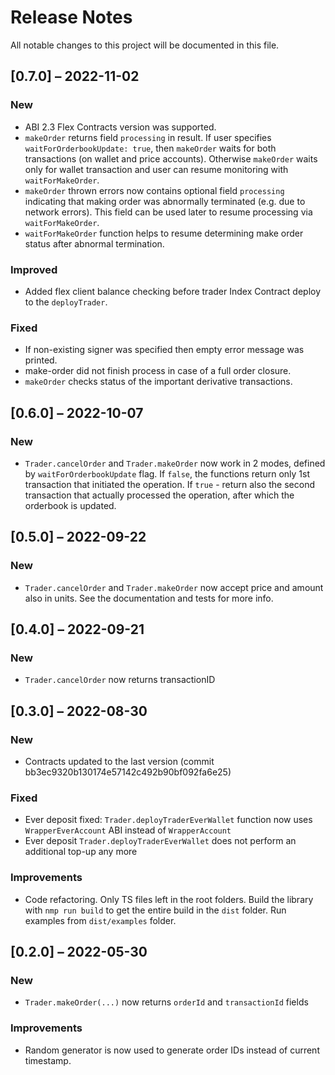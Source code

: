 # Release Notes

All notable changes to this project will be documented in this file.


## [0.7.0] – 2022-11-02

### New

- ABI 2.3 Flex Contracts version was supported.
- `makeOrder` returns field `processing` in result. If user specifies `waitForOrderbookUpdate: true`,
  then `makeOrder` waits for both transactions (on wallet and price accounts). Otherwise `makeOrder`
  waits only for wallet transaction and user can resume monitoring with `waitForMakeOrder`. 
- `makeOrder` thrown errors now contains optional field `processing` indicating that making order 
  was abnormally terminated (e.g. due to network errors). This field can be used later to resume 
  processing via `waitForMakeOrder`.
- `waitForMakeOrder` function helps to resume determining make order status after abnormal termination.

### Improved

- Added flex client balance checking before trader Index Contract deploy to the `deployTrader`.

### Fixed

- If non-existing signer was specified then empty error message was printed. 
- make-order did not finish process in case of a full order closure.
- `makeOrder` checks status of the important derivative transactions. 

## [0.6.0] – 2022-10-07

### New

- `Trader.cancelOrder` and `Trader.makeOrder` now work in 2 modes, defined by `waitForOrderbookUpdate` flag. If `false`, the functions return only 1st transaction that initiated the operation. If `true` - return also the second transaction that actually processed the operation, after which the orderbook is updated. 

## [0.5.0] – 2022-09-22

### New

- `Trader.cancelOrder`  and `Trader.makeOrder` now accept price and amount also in units. See the documentation and tests for more info. 

## [0.4.0] – 2022-09-21

### New

- `Trader.cancelOrder` now returns transactionID

## [0.3.0] – 2022-08-30

### New

- Contracts updated to the last version (commit bb3ec9320b130174e57142c492b90bf092fa6e25)

### Fixed

- Ever deposit fixed: `Trader.deployTraderEverWallet` function now uses `WrapperEverAccount` ABI instead of `WrapperAccount`
- Ever deposit `Trader.deployTraderEverWallet` does not perform an additional top-up any more

### Improvements

- Code refactoring. Only TS files left in the root folders. Build the library with `nmp run build` to get the entire build in the `dist` folder. Run examples from `dist/examples` folder.


## [0.2.0] – 2022-05-30

### New

- `Trader.makeOrder(...)` now returns `orderId` and `transactionId` fields

### Improvements

- Random generator is now used to generate order IDs instead of current timestamp. 
